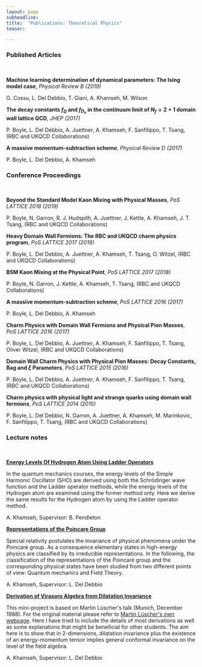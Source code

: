 ```yaml
---
layout: page
subheadline:
title:  "Publications: Theoretical Physics"
teaser: 

---
```

<h3>Published Articles</h3><br/>

<strong>Machine learning determination of dynamical parameters: The Ising model case</strong>, <em>Physical Review B (2019)</em>

G. Cossu, L. Del Debbio, T. Giani, A. Khamseh, M. Wilson

<strong>The decay constants $f_D$ and $f_{D_s}$ in the continuum limit of $N_f = 2 + 1$ domain wall lattice QCD</strong>, <em>JHEP (2017)</em>

P. Boyle, L. Del Debbio, A. Juettner, A. Khamseh, F. Sanfilippo, T. Tsang, (RBC and UKQCD Collaborations)

<strong>A massive momentum-subtraction scheme</strong>, <em>Physical Review D (2017)</em>

P. Boyle, L. Del Debbio, A. Khamseh


<h3>Conference Proceedings</h3><br/>


<strong>Beyond the Standard Model Kaon Mixing with Physical Masses</strong>, <em>PoS LATTICE 2018 (2019)</em>

P. Boyle, N. Garron, R. J. Hudspith, A. Juettner, J. Kettle,  A. Khamseh, J. T. Tsang, (RBC and UKQCD Collaborations)

<strong>Heavy Domain Wall Fermions: The RBC and UKQCD charm physics program</strong>, <em>PoS LATTICE 2017 (2018)</em>

P. Boyle, L. Del Debbio, A. Juettner, A. Khamseh, T. Tsang, O. Witzel, (RBC and UKQCD Collaborations)

<strong>BSM Kaon Mixing at the Physical Point</strong>, <em>PoS LATTICE 2017 (2018)</em>

P. Boyle, N. Garron, J. Kettle,  A. Khamseh, T. Tsang, (RBC and UKQCD Collaborations)

<strong>A massive momentum-subtraction scheme</strong>, <em>PoS LATTICE 2016 (2017)</em>

P. Boyle, L. Del Debbio, A. Khamseh

<strong>Charm Physics with Domain Wall Fermions and Physical Pion Masses</strong>, <em>PoS LATTICE 2016 (2017)</em>

P. Boyle, L. Del Debbio, A. Juettner, A. Khamseh, F. Sanfilippo, T. Tsang, Oliver Witzel, (RBC and UKQCD Collaborations)

<strong>Domain Wall Charm Physics with Physical Pion Masses: Decay Constants, Bag and $\xi$ Parameters</strong>, <em>PoS LATTICE 2015 (2016)</em>

P. Boyle, L. Del Debbio, A. Juettner, A. Khamseh, F. Sanfilippo, T. Tsang, (RBC and UKQCD Collaborations)

<strong>Charm physics with physical light and strange quarks using domain wall fermions</strong>, <em>PoS LATTICE 2014 (2015)</em>

P. Boyle, L. Del Debbio, N. Garron, A. Juettner, A. Khamseh, M. Marinkovic, F. Sanfilippo, T. Tsang, (RBC and UKQCD Collaborations)



<h3>Lecture notes</h3><br/>

[<strong>Energy Levels Of Hydrogen Atom Using Ladder Operators</strong>][1]

In the quantum mechanics courses, the energy levels of the Simple Harmonic Oscillator (SHO) are derived using both the Schrödinger wave function and the Ladder operator methods, while the energy levels of the Hydrogen atom are examined using the former method only. Here we derive the same results for the Hydrogen atom by using the Ladder operator method.

A. Khamseh, Supervisor: B. Pendleton 

[<strong>Representations of the Poincare Group</strong>][2]

Special relativity postulates the invariance of physical phenomena under the Poincaré group. As a consequence elementary states in high-energy physics are classified by its irreducible representations. In the following, the classification of the representations of the Poincaré group and the corresponding physical states have been studied from two different points of view: Quantum mechanics and Field Theory. 

A. Khamseh, Supervisor: L. Del Debbio

[<strong>Derivation of Virasoro Algebra from Dilatation Invariance</strong>][3]

This mini-project is based on Martin Lüscher's talk (Munich, December 1988). For the original material please refer to [Martin Lüscher's own webpage][4]. Here I have tried to include the details of most derivations as well as some explanations that might be beneficial for other students. The aim here is to show that in 2-dimensions, dilatation invariance plus the existence of an energy-momentum tensor implies general conformal invariance on the level of the field algebra. 

A. Khamseh, Supervisor: L. Del Debbio

 [1]: https://github.com/avakhamseh/physics_notes/blob/master/qm2.pdf
 [2]: https://github.com/avakhamseh/physics_notes/blob/master/Poincare_Extended.pdf
 [3]: https://github.com/avakhamseh/physics_notes/blob/master/Virasoro_MQFT.pdf
 [4]: http://luscher.web.cern.ch/luscher/talks/Virasoro.pdf

 


